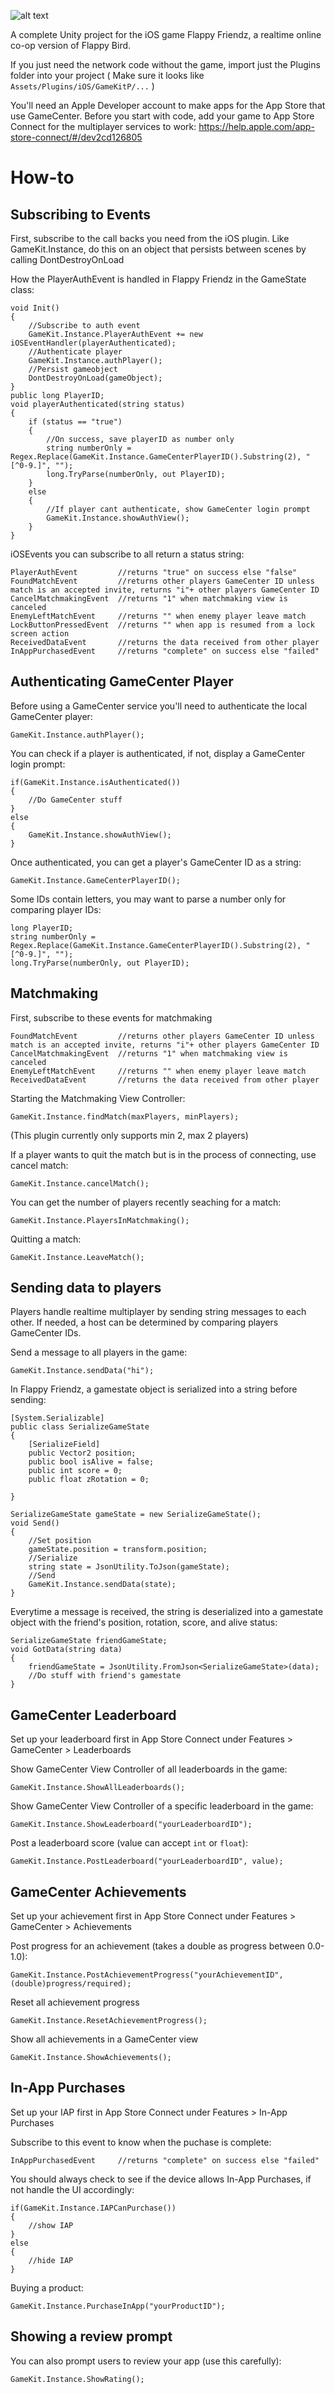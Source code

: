 ![alt text](Assets/Art/title.png?raw=true)

A complete Unity project for the iOS game Flappy Friendz, a realtime online co-op version of Flappy Bird. 

If you just need the network code without the game, import just the Plugins folder into your project ( Make sure it looks like `Assets/Plugins/iOS/GameKitP/...` )

You'll need an Apple Developer account to make apps for the App Store that use GameCenter. Before you start with code, add your game to App Store Connect for the multiplayer services to work: https://help.apple.com/app-store-connect/#/dev2cd126805

# How-to

## Subscribing to Events

First, subscribe to the call backs you need from the iOS plugin. Like GameKit.Instance, do this on an object that persists between scenes by calling DontDestroyOnLoad

How the PlayerAuthEvent is handled in Flappy Friendz in the GameState class:

```
void Init()
{
    //Subscribe to auth event 
    GameKit.Instance.PlayerAuthEvent += new iOSEventHandler(playerAuthenticated);
    //Authenticate player
    GameKit.Instance.authPlayer();
    //Persist gameobject
    DontDestroyOnLoad(gameObject);
}
public long PlayerID;
void playerAuthenticated(string status)
{
    if (status == "true")
    {
        //On success, save playerID as number only
        string numberOnly = Regex.Replace(GameKit.Instance.GameCenterPlayerID().Substring(2), "[^0-9.]", "");
        long.TryParse(numberOnly, out PlayerID);
    }
    else
    {
        //If player cant authenticate, show GameCenter login prompt
        GameKit.Instance.showAuthView();
    }
}
```

iOSEvents you can subscribe to all return a status string:
```
PlayerAuthEvent         //returns "true" on success else "false"
FoundMatchEvent         //returns other players GameCenter ID unless match is an accepted invite, returns "i"+ other players GameCenter ID
CancelMatchmakingEvent  //returns "1" when matchmaking view is canceled
EnemyLeftMatchEvent     //returns "" when enemy player leave match
LockButtonPressedEvent  //returns "" when app is resumed from a lock screen action
ReceivedDataEvent       //returns the data received from other player
InAppPurchasedEvent     //returns "complete" on success else "failed" 
```


## Authenticating GameCenter Player

Before using a GameCenter service you'll need to authenticate the local GameCenter player:

`GameKit.Instance.authPlayer();`

You can check if a player is authenticated, if not, display a GameCenter login prompt:
```
if(GameKit.Instance.isAuthenticated())
{
    //Do GameCenter stuff
}
else
{
    GameKit.Instance.showAuthView();
}
```
Once authenticated, you can get a player's GameCenter ID as a string:

`GameKit.Instance.GameCenterPlayerID();`

Some IDs contain letters, you may want to parse a number only for comparing player IDs:
```
long PlayerID;
string numberOnly = Regex.Replace(GameKit.Instance.GameCenterPlayerID().Substring(2), "[^0-9.]", "");
long.TryParse(numberOnly, out PlayerID);
```

## Matchmaking
First, subscribe to these events for matchmaking
```
FoundMatchEvent         //returns other players GameCenter ID unless match is an accepted invite, returns "i"+ other players GameCenter ID
CancelMatchmakingEvent  //returns "1" when matchmaking view is canceled
EnemyLeftMatchEvent     //returns "" when enemy player leave match
ReceivedDataEvent       //returns the data received from other player
```

Starting the Matchmaking View Controller:

`GameKit.Instance.findMatch(maxPlayers, minPlayers);`

(This plugin currently only supports min 2, max 2 players)

If a player wants to quit the match but is in the process of connecting, use cancel match:

`GameKit.Instance.cancelMatch();`

You can get the number of players recently seaching for a match:

`GameKit.Instance.PlayersInMatchmaking();`

Quitting a match:

`GameKit.Instance.LeaveMatch();`


## Sending data to players

Players handle realtime multiplayer by sending string messages to each other. 
If needed, a host can be determined by comparing players GameCenter IDs.

Send a message to all players in the game:

`GameKit.Instance.sendData("hi");`

In Flappy Friendz, a gamestate object is serialized into a string before sending:
```
[System.Serializable]
public class SerializeGameState
{
    [SerializeField]
    public Vector2 position;
    public bool isAlive = false;
    public int score = 0;
    public float zRotation = 0;

}

SerializeGameState gameState = new SerializeGameState();
void Send()
{
    //Set position
    gameState.position = transform.position;
    //Serialize
    string state = JsonUtility.ToJson(gameState);
    //Send
    GameKit.Instance.sendData(state);
}
```
Everytime a message is received, the string is deserialized into a gamestate object with the friend's position, rotation, score, and alive status:
```
SerializeGameState friendGameState;
void GotData(string data)
{
    friendGameState = JsonUtility.FromJson<SerializeGameState>(data);
    //Do stuff with friend's gamestate
}

```

## GameCenter Leaderboard

Set up your leaderboard first in App Store Connect under Features > GameCenter > Leaderboards

Show GameCenter View Controller of all leaderboards in the game:

`GameKit.Instance.ShowAllLeaderboards();`

Show GameCenter View Controller of a specific leaderboard in the game:

`GameKit.Instance.ShowLeaderboard("yourLeaderboardID");`

Post a leaderboard score (value can accept `int` or `float`):

`GameKit.Instance.PostLeaderboard("yourLeaderboardID", value);`


## GameCenter Achievements

Set up your achievement first in App Store Connect under Features > GameCenter > Achievements

Post progress for an achievement (takes a double as progress between 0.0-1.0):

`GameKit.Instance.PostAchievementProgress("yourAchievementID", (double)progress/required);`

Reset all achievement progress

`GameKit.Instance.ResetAchievementProgress();`

Show all achievements in a GameCenter view

`GameKit.Instance.ShowAchievements();`


## In-App Purchases
Set up your IAP first in App Store Connect under Features > In-App Purchases

Subscribe to this event to know when the puchase is complete:

`InAppPurchasedEvent     //returns "complete" on success else "failed" `

You should always check to see if the device allows In-App Purchases, if not handle the UI accordingly:

```
if(GameKit.Instance.IAPCanPurchase())
{
    //show IAP
}
else
{
    //hide IAP
}
```

Buying a product:

`GameKit.Instance.PurchaseInApp("yourProductID");`

## Showing a review prompt
You can also prompt users to review your app (use this carefully):

`GameKit.Instance.ShowRating();`




